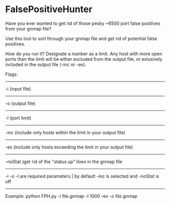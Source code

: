 # FalsePositiveHunter
Have you ever wanted to get rid of those pesky ~6500  port false positives from your gnmap file?

Use this tool to sort through your gnmap file and get rid of potential false positives.

How do you run it?
Designate a number as a limit. Any host with more open ports than the limit will be either excluded from the output file, or exlusively included in the output file (-inc or -ex).

Flags:
_____________________________________________________________________________________________________________________________
-i (input file)
_____________________________________________________________________________________________________________________________
-o (output file)
_____________________________________________________________________________________________________________________________
-l (port limit)
_____________________________________________________________________________________________________________________________
-inc (include only hosts within the limit in your output file)
_____________________________________________________________________________________________________________________________
-ex (include only hosts exceeding the limit in your output file)
_____________________________________________________________________________________________________________________________
-noStat (get rid of the "status up" lines in the gnmap file
_____________________________________________________________________________________________________________________________
-i -o -l are required parameters | by default -inc is selected and -noStat is off
_____________________________________________________________________________________________________________________________
Example:
python FPH.py -i file.gnmap -l 1000 -ex -o file.gnmap
